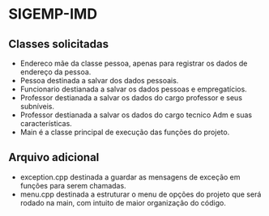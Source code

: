 # SIGEMP-IMD
## Classes solicitadas
- Endereco mãe da classe pessoa, apenas para registrar os dados de endereço da pessoa.
- Pessoa destinada a salvar dos dados pessoais.
- Funcionario destianada a salvar os dados pessoas e empregatícios.
- Professor destianada a salvar os dados do cargo professor e seus subníveis.
- Professor destianada a salvar os dados do cargo tecnico Adm e suas características.
- Main é a classe principal de execução das funções do projeto.

## Arquivo adicional
- exception.cpp destinada a guardar as mensagens de exceção em funções para serem chamadas.
- menu.cpp destinada a estruturar o menu de opções do projeto que será rodado na main, com intuito de maior organização do código.